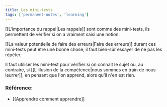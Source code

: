 ```yaml
---
title: Les mini-tests
tags: ['permanent-notes', 'learning']
---
```


[[L'importance du rappel|Les rappels]] sont comme des mini-tests, ils permettent de vérifier si on a vraiment saisi une notion. 

[[La valeur potentielle de faire des erreurs|Faire des erreurs]] durant ces mini-tests peut être une bonne chose, il faut bien-sûr essayer de ne pas les répéter.

Il faut utiliser les mini-test pour vérifier si on connait le sujet ou, au contraire, si [[L'illusion de la compétence|nous sommes en train de nous leurrer]], en pensant que l'on apprend, alors qu'il n'en est rien. 


### Référence: 
- [[Apprendre comment apprendre]]